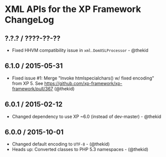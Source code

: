 XML APIs for the XP Framework ChangeLog
========================================================================

## ?.?.? / ????-??-??

* Fixed HHVM compatibility issue in `xml.DomXSLProcessor` - @thekid

## 6.1.0 / 2015-05-31

* Fixed issue #1: Merge "Invoke htmlspecialchars() w/ fixed encoding" from
  XP 5. See https://github.com/xp-framework/xp-framework/pull/367
  (@thekid)

## 6.0.1 / 2015-02-12

* Changed dependency to use XP ~6.0 (instead of dev-master) - @thekid

## 6.0.0 / 2015-10-01

* Changed default encoding to `UTF-8` - (@thekid)
* Heads up: Converted classes to PHP 5.3 namespaces - (@thekid)
